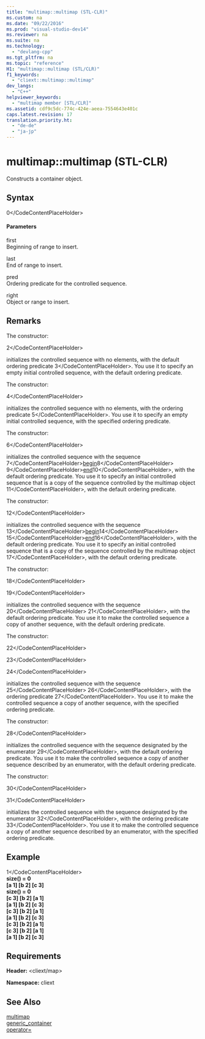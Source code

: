 ```yaml
---
title: "multimap::multimap (STL-CLR)"
ms.custom: na
ms.date: "09/22/2016"
ms.prod: "visual-studio-dev14"
ms.reviewer: na
ms.suite: na
ms.technology: 
  - "devlang-cpp"
ms.tgt_pltfrm: na
ms.topic: "reference"
H1: "multimap::multimap (STL/CLR)"
f1_keywords: 
  - "cliext::multimap::multimap"
dev_langs: 
  - "C++"
helpviewer_keywords: 
  - "multimap member [STL/CLR]"
ms.assetid: cdf9c5dc-774c-424e-aeea-7554643e401c
caps.latest.revision: 17
translation.priority.ht: 
  - "de-de"
  - "ja-jp"
---
```

# multimap::multimap (STL-CLR)
Constructs a container object.  
  
## Syntax  
  
<CodeContentPlaceHolder>0\</CodeContentPlaceHolder>  
#### Parameters  
 first  
 Beginning of range to insert.  
  
 last  
 End of range to insert.  
  
 pred  
 Ordering predicate for the controlled sequence.  
  
 right  
 Object or range to insert.  
  
## Remarks  
 The constructor:  
  
 <CodeContentPlaceHolder>2\</CodeContentPlaceHolder>  
  
 initializes the controlled sequence with no elements, with the default ordering predicate <CodeContentPlaceHolder>3\</CodeContentPlaceHolder>. You use it to specify an empty initial controlled sequence, with the default ordering predicate.  
  
 The constructor:  
  
 <CodeContentPlaceHolder>4\</CodeContentPlaceHolder>  
  
 initializes the controlled sequence with no elements, with the ordering predicate <CodeContentPlaceHolder>5\</CodeContentPlaceHolder>. You use it to specify an empty initial controlled sequence, with the specified ordering predicate.  
  
 The constructor:  
  
 <CodeContentPlaceHolder>6\</CodeContentPlaceHolder>  
  
 initializes the controlled sequence with the sequence <CodeContentPlaceHolder>7\</CodeContentPlaceHolder>[begin](../vs140/multimap--begin--stl-clr-.md)<CodeContentPlaceHolder>8\</CodeContentPlaceHolder> <CodeContentPlaceHolder>9\</CodeContentPlaceHolder>[end](../vs140/multimap--end--stl-clr-.md)<CodeContentPlaceHolder>10\</CodeContentPlaceHolder>, with the default ordering predicate. You use it to specify an initial controlled sequence that is a copy of the sequence controlled by the multimap object <CodeContentPlaceHolder>11\</CodeContentPlaceHolder>, with the default ordering predicate.  
  
 The constructor:  
  
 <CodeContentPlaceHolder>12\</CodeContentPlaceHolder>  
  
 initializes the controlled sequence with the sequence <CodeContentPlaceHolder>13\</CodeContentPlaceHolder>[begin](../vs140/multimap--begin--stl-clr-.md)<CodeContentPlaceHolder>14\</CodeContentPlaceHolder> <CodeContentPlaceHolder>15\</CodeContentPlaceHolder>[end](../vs140/multimap--end--stl-clr-.md)<CodeContentPlaceHolder>16\</CodeContentPlaceHolder>, with the default ordering predicate. You use it to specify an initial controlled sequence that is a copy of the sequence controlled by the multimap object <CodeContentPlaceHolder>17\</CodeContentPlaceHolder>, with the default ordering predicate.  
  
 The constructor:  
  
 <CodeContentPlaceHolder>18\</CodeContentPlaceHolder>  
  
 <CodeContentPlaceHolder>19\</CodeContentPlaceHolder>  
  
 initializes the controlled sequence with the sequence <CodeContentPlaceHolder>20\</CodeContentPlaceHolder> <CodeContentPlaceHolder>21\</CodeContentPlaceHolder>, with the default ordering predicate. You use it to make the controlled sequence a copy of another sequence, with the default ordering predicate.  
  
 The constructor:  
  
 <CodeContentPlaceHolder>22\</CodeContentPlaceHolder>  
  
 <CodeContentPlaceHolder>23\</CodeContentPlaceHolder>  
  
 <CodeContentPlaceHolder>24\</CodeContentPlaceHolder>  
  
 initializes the controlled sequence with the sequence <CodeContentPlaceHolder>25\</CodeContentPlaceHolder> <CodeContentPlaceHolder>26\</CodeContentPlaceHolder>, with the ordering predicate <CodeContentPlaceHolder>27\</CodeContentPlaceHolder>. You use it to make the controlled sequence a copy of another sequence, with the specified ordering predicate.  
  
 The constructor:  
  
 <CodeContentPlaceHolder>28\</CodeContentPlaceHolder>  
  
 initializes the controlled sequence with the sequence designated by the enumerator <CodeContentPlaceHolder>29\</CodeContentPlaceHolder>, with the default ordering predicate. You use it to make the controlled sequence a copy of another sequence described by an enumerator, with the default ordering predicate.  
  
 The constructor:  
  
 <CodeContentPlaceHolder>30\</CodeContentPlaceHolder>  
  
 <CodeContentPlaceHolder>31\</CodeContentPlaceHolder>  
  
 initializes the controlled sequence with the sequence designated by the enumerator <CodeContentPlaceHolder>32\</CodeContentPlaceHolder>, with the ordering predicate <CodeContentPlaceHolder>33\</CodeContentPlaceHolder>. You use it to make the controlled sequence a copy of another sequence described by an enumerator, with the specified ordering predicate.  
  
## Example  
  
<CodeContentPlaceHolder>1\</CodeContentPlaceHolder>  
 **size() = 0**  
 **[a 1] [b 2] [c 3]**  
**size() = 0**  
 **[c 3] [b 2] [a 1]**  
 **[a 1] [b 2] [c 3]**  
 **[c 3] [b 2] [a 1]**  
 **[a 1] [b 2] [c 3]**  
 **[c 3] [b 2] [a 1]**  
 **[c 3] [b 2] [a 1]**  
 **[a 1] [b 2] [c 3]**   
## Requirements  
 **Header:** \<cliext/map>  
  
 **Namespace:** cliext  
  
## See Also  
 [multimap](../vs140/multimap--stl-clr-.md)   
 [generic_container](../vs140/multimap--generic_container--stl-clr-.md)   
 [operator=](../vs140/multimap--operator=--stl-clr-.md)